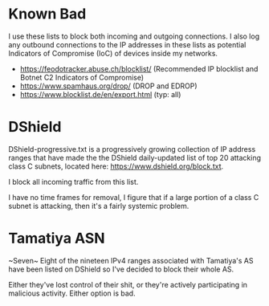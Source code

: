 # Known Bad

I use these lists to block both incoming and outgoing connections. I also log any outbound connections to the IP addresses in these lists as potential Indicators of Compromise (IoC) of devices inside my networks.

 - https://feodotracker.abuse.ch/blocklist/ (Recommended IP blocklist and Botnet C2 Indicators of Compromise)
 - https://www.spamhaus.org/drop/ (DROP and EDROP)
 - https://www.blocklist.de/en/export.html (typ: all)

# DShield

DShield-progressive.txt is a progressively growing collection of IP address ranges that have made the the DShield daily-updated list of top 20 attacking class C subnets, located here:
https://www.dshield.org/block.txt.

I block all incoming traffic from this list.

I have no time frames for removal, I figure that if a large portion of a class C subnet is attacking, then it's a fairly systemic problem.

# Tamatiya ASN

~Seven~ Eight of the nineteen IPv4 ranges associated with Tamatiya's AS have been listed on DShield so I've decided to block their whole AS.

Either they've lost control of their shit, or they're actively participating in malicious activity. Either option is bad.
